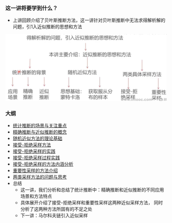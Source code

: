 ### 这一讲将要学到什么？

* 上讲回顾介绍了贝叶斯推断方法，这一讲针对贝叶斯推断中无法求得解析解的问题，引1入近似推断的思想和方法

![image-20230409221130548](readme.assets/image-20230409221130548.png)

### 大纲

* [统计推断的场景与关注重点](统计推断的场景与关注重点.md)
* [精确推断与近似推断的概念](精确推断与近似推断的概念.md)
* [随机近似方法的理论基础](随机近似方法的理论基础.md)
* [接受-拒绝采样方法](接受拒绝采样方法.md)
* [接受-拒绝采样的实践](接受-拒绝采样的实践.md)
* [接受-拒绝采样过程实践](接受-拒绝采样过程实践.md)
* [接受-拒绝采样的方法内涵分析](接受-拒绝采样的方法内涵分析.md)
* [重要性采样的方法介绍](重要性采样的方法介绍.md)
* [两类采样方法的问题与思考](两类采样方法的问题与思考.md)
* 总结
  * 这一讲，我们分析和总结了统计推断中：精确推断和近似推断的不同应用场景和方法特点
  * 具体展开介绍了接受-拒绝采样和重要性采样这两种近似采样方法， 同时分析了这两种方法所固有的不足之处
  * 下一讲：马尔科夫链引入近似采样